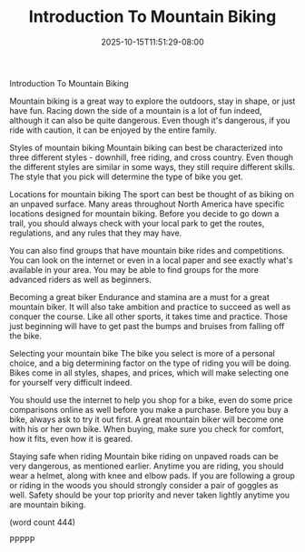 ﻿---
title: "Introduction To Mountain Biking"
date: 2025-10-15T11:51:29-08:00
description: "Mountain Biking Tips for Web Success"
featured_image: "/images/Mountain Biking.jpg"
tags: ["Mountain Biking"]
---

Introduction To Mountain Biking

Mountain biking is a great way to explore the outdoors, 
stay in shape, or just have fun. Racing down the side
of a mountain is a lot of fun indeed, although it can
also be quite dangerous.  Even though it's dangerous, 
if you ride with caution, it can be enjoyed by the 
entire family.

Styles of mountain biking
Mountain biking can best be characterized into three
different styles - downhill, free riding, and cross
country.  Even though the different styles are similar
in some ways, they still require different skills.  The
style that you pick will determine the type of bike you
get.

Locations for mountain biking
The sport can best be thought of as biking on an unpaved
surface.  Many areas throughout North America have 
specific locations designed for mountain biking.  Before
you decide to go down a trail, you should always check 
with your local park to get the routes, regulations, and
any rules that they may have.

You can also find groups that have mountain bike rides 
and competitions.  You can look on the internet or even
in a local paper and see exactly what's available in your
area.  You may be able to find groups for the more 
advanced riders as well as beginners.

Becoming a great biker
Endurance and stamina are a must for a great mountain
biker.  It will also take ambition and practice to succeed
as well as conquer the course.  Like all other sports,
it takes time and practice.  Those just beginning will
have to get past the bumps and bruises from falling
off the bike.

Selecting your mountain bike
The bike you select is more of a personal choice, and
a big determining factor on the type of riding you will
be doing.  Bikes come in all styles, shapes, and prices, 
which will make selecting one for yourself very difficult
indeed.  

You should use the internet to help you shop for a bike, 
even do some price comparisons online as well before you
make a purchase.  Before you buy a bike, always ask to
try it out first.  A great mountain biker will become 
one with his or her own bike.  When buying, make sure
you check for comfort, how it fits, even how it is geared.

Staying safe when riding
Mountain bike riding on unpaved roads can be very 
dangerous, as mentioned earlier.  Anytime you are riding,
you should wear a helmet, along with knee and elbow
pads.  If you are following a group or riding in the 
woods you should strongly consider a pair of goggles as
well.  Safety should be your top priority and never 
taken lightly anytime you are mountain biking.

(word count 444)

PPPPP
